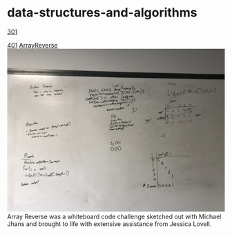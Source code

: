 # data-structures-and-algorithms

[301](code-challanges/301)

[401](code-challanges/401)
  [ArrayReverse](code-challanges/401/ArrayReverse.java)
  ![whiteboard for ArrayReverse](assets/IMG_1613.jpeg)
    Array Reverse was a whiteboard code challenge sketched out with Michael Jhans and brought to life with extensive assistance from Jessica Lovell.
